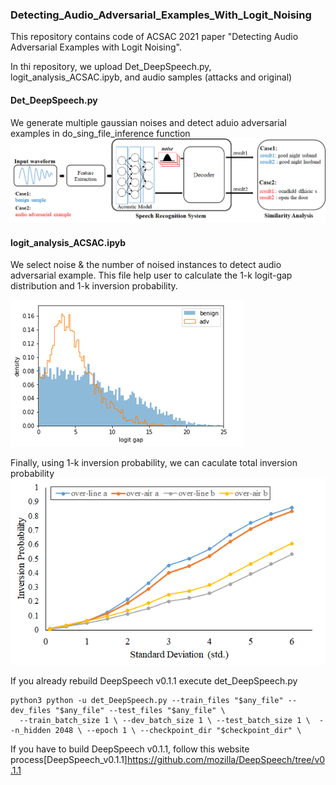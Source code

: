 ### Detecting_Audio_Adversarial_Examples_With_Logit_Noising

This repository contains code of ACSAC 2021 paper "Detecting Audio Adversarial Examples with Logit Noising".

In thi repository, we upload Det_DeepSpeech.py, logit_analysis_ACSAC.ipyb, and audio samples (attacks and original)

#### Det_DeepSpeech.py

We generate multiple gaussian noises and detect aduio adversarial examples in do_sing_file_inference function
![ex_screenshot](./figs/logit_noising_architecture.png)

#### logit_analysis_ACSAC.ipyb

We select noise & the number of noised instances to detect audio adversarial example. This file help user to calculate the 1-k logit-gap distribution and 1-k inversion probability.


![ex_screenshot](./figs/distribution.png)

Finally, using 1-k inversion probability, we can caculate total inversion probability
![ex_screenshot](./figs/inversion_probability.png)



If you already rebuild DeepSpeech v0.1.1 execute det_DeepSpeech.py

```
python3 python -u det_DeepSpeech.py --train_files "$any_file" --dev_files "$any_file" --test_files "$any_file" \
  --train_batch_size 1 \ --dev_batch_size 1 \ --test_batch_size 1 \  --n_hidden 2048 \ --epoch 1 \ --checkpoint_dir "$checkpoint_dir" \
```

If you have to build DeepSpeech v0.1.1, follow this website process[DeepSpeech_v0.1.1]https://github.com/mozilla/DeepSpeech/tree/v0.1.1


